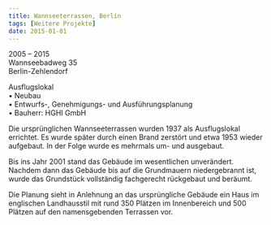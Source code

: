 ```yaml
---
title: Wannseeterrassen, Berlin
tags: [Weitere Projekte]
date: 2015-01-01
---
```

2005 – 2015<br/>
Wannseebadweg 35<br/>
Berlin-Zehlendorf

Ausflugslokal<br/>
• Neubau<br/>
• Entwurfs-, Genehmigungs- und Ausführungsplanung<br/>
• Bauherr: HGHI GmbH<br/>

Die ursprünglichen Wannseeterrassen wurden 1937 als Ausflugslokal errichtet. Es wurde später durch einen Brand zerstört und etwa 1953 wieder aufgebaut. In der Folge wurde es mehrmals um- und ausgebaut.

Bis ins Jahr 2001 stand das Gebäude im wesentlichen unverändert. Nachdem dann das Gebäude bis auf die Grundmauern niedergebrannt ist, wurde das Grundstück vollständig fachgerecht rückgebaut und beräumt.

Die Planung sieht in Anlehnung an das ursprüngliche Gebäude ein Haus im englischen Landhausstil mit rund 350 Plätzen im Innenbereich und 500 Plätzen auf den namensgebenden Terrassen vor.

